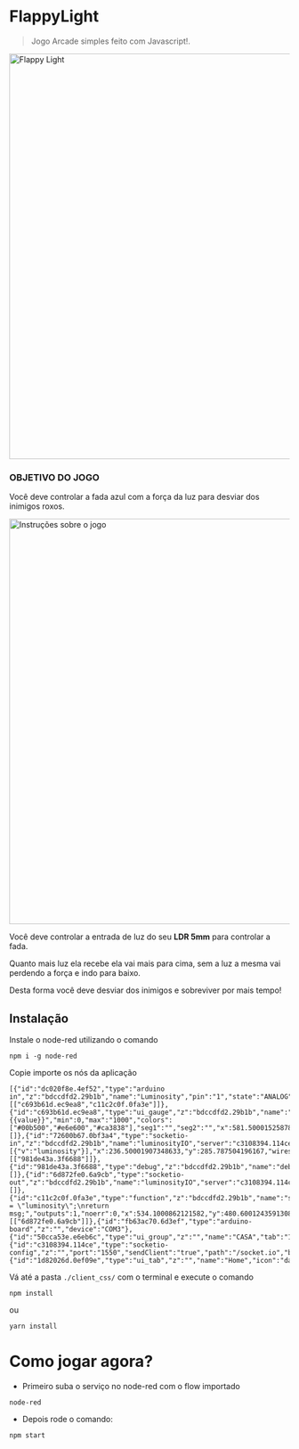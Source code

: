 # FlappyLight

> Jogo Arcade simples feito com Javascript!.

<a href="#"><img width="728" src="https://raw.githubusercontent.com/kenjishiromajp/flappylight/master/imgs/imagem_fundo.png" alt="Flappy Light" /></a>

### OBJETIVO DO JOGO
Você deve controlar a fada azul com a força da luz para desviar dos inimigos roxos.

<a href="#"><img width="728" src="https://raw.githubusercontent.com/kenjishiromajp/flappylight/master/imgs/imagem_instrucao.png" alt="Instruções sobre o jogo" /></a>

Você deve controlar a entrada de luz do seu **LDR 5mm** para controlar a fada.

Quanto mais luz ela recebe ela vai mais para cima, sem a luz a mesma vai perdendo a força e indo para baixo.

Desta forma você deve desviar dos inimigos e sobreviver por mais tempo!

## Instalação

 Instale o node-red utilizando o comando

```
npm i -g node-red
```

Copie importe os nós da aplicação
```
[{"id":"dc020f8e.4ef52","type":"arduino in","z":"bdccdfd2.29b1b","name":"Luminosity","pin":"1","state":"ANALOG","arduino":"fb63ac70.6d3ef","x":203.50000762939453,"y":464.2000427246094,"wires":[["c693b61d.ec9ea8","c11c2c0f.0fa3e"]]},{"id":"c693b61d.ec9ea8","type":"ui_gauge","z":"bdccdfd2.29b1b","name":"Luminosidade","group":"50cca53e.e6eb6c","order":0,"width":"6","height":"5","gtype":"gage","title":"Luminosidade","label":"Lux","format":"{{value}}","min":0,"max":"1000","colors":["#00b500","#e6e600","#ca3838"],"seg1":"","seg2":"","x":581.5000152587891,"y":395.00001430511475,"wires":[]},{"id":"72600b67.0bf3a4","type":"socketio-in","z":"bdccdfd2.29b1b","name":"luminosityIO","server":"c3108394.114ce","rules":[{"v":"luminosity"}],"x":236.50001907348633,"y":285.787504196167,"wires":[["981de43a.3f6688"]]},{"id":"981de43a.3f6688","type":"debug","z":"bdccdfd2.29b1b","name":"debug","active":true,"console":"false","complete":"true","x":514.1000099182129,"y":281.600004196167,"wires":[]},{"id":"6d872fe0.6a9cb","type":"socketio-out","z":"bdccdfd2.29b1b","name":"luminosityIO","server":"c3108394.114ce","x":767.5000152587891,"y":523.8000183105469,"wires":[]},{"id":"c11c2c0f.0fa3e","type":"function","z":"bdccdfd2.29b1b","name":"setSocketIOEvent","func":"msg.socketIOEvent = \"luminosity\";\nreturn msg;","outputs":1,"noerr":0,"x":534.1000862121582,"y":480.60012435913086,"wires":[["6d872fe0.6a9cb"]]},{"id":"fb63ac70.6d3ef","type":"arduino-board","z":"","device":"COM3"},{"id":"50cca53e.e6eb6c","type":"ui_group","z":"","name":"CASA","tab":"1d82026d.0ef09e","disp":true,"width":"6"},{"id":"c3108394.114ce","type":"socketio-config","z":"","port":"1550","sendClient":"true","path":"/socket.io","bindToNode":true},{"id":"1d82026d.0ef09e","type":"ui_tab","z":"","name":"Home","icon":"dashboard"}]
```

Vá até a pasta `./client_css/` com o terminal e execute o comando
```
npm install
```
ou
```
yarn install
```

# Como jogar agora?

- Primeiro suba o serviço no node-red com o flow importado
```
node-red
```
- Depois rode o comando:

```
npm start
```
